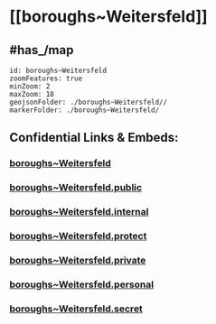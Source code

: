 # [[boroughs~Weitersfeld]] 


## #has_/map  



```leaflet
id: boroughs~Weitersfeld
zoomFeatures: true 
minZoom: 2 
maxZoom: 18
geojsonFolder: ./boroughs~Weitersfeld//
markerFolder: ./boroughs~Weitersfeld/
```


## Confidential Links & Embeds: 

### [boroughs~Weitersfeld](/_Standards/Earth/Continent/Europe/Europe~Central/Austria/Austrias_States/Niederösterreich/counties~NÖ/Horn/cities~Horn/Weitersfeld/boroughs~Weitersfeld.md) 

### [boroughs~Weitersfeld.public](/_public/Earth/Continent/Europe/Europe~Central/Austria/Austrias_States/Niederösterreich/counties~NÖ/Horn/cities~Horn/Weitersfeld/boroughs~Weitersfeld.public.md) 

### [boroughs~Weitersfeld.internal](/_internal/Earth/Continent/Europe/Europe~Central/Austria/Austrias_States/Niederösterreich/counties~NÖ/Horn/cities~Horn/Weitersfeld/boroughs~Weitersfeld.internal.md) 

### [boroughs~Weitersfeld.protect](/_protect/Earth/Continent/Europe/Europe~Central/Austria/Austrias_States/Niederösterreich/counties~NÖ/Horn/cities~Horn/Weitersfeld/boroughs~Weitersfeld.protect.md) 

### [boroughs~Weitersfeld.private](/_private/Earth/Continent/Europe/Europe~Central/Austria/Austrias_States/Niederösterreich/counties~NÖ/Horn/cities~Horn/Weitersfeld/boroughs~Weitersfeld.private.md) 

### [boroughs~Weitersfeld.personal](/_personal/Earth/Continent/Europe/Europe~Central/Austria/Austrias_States/Niederösterreich/counties~NÖ/Horn/cities~Horn/Weitersfeld/boroughs~Weitersfeld.personal.md) 

### [boroughs~Weitersfeld.secret](/_secret/Earth/Continent/Europe/Europe~Central/Austria/Austrias_States/Niederösterreich/counties~NÖ/Horn/cities~Horn/Weitersfeld/boroughs~Weitersfeld.secret.md)

